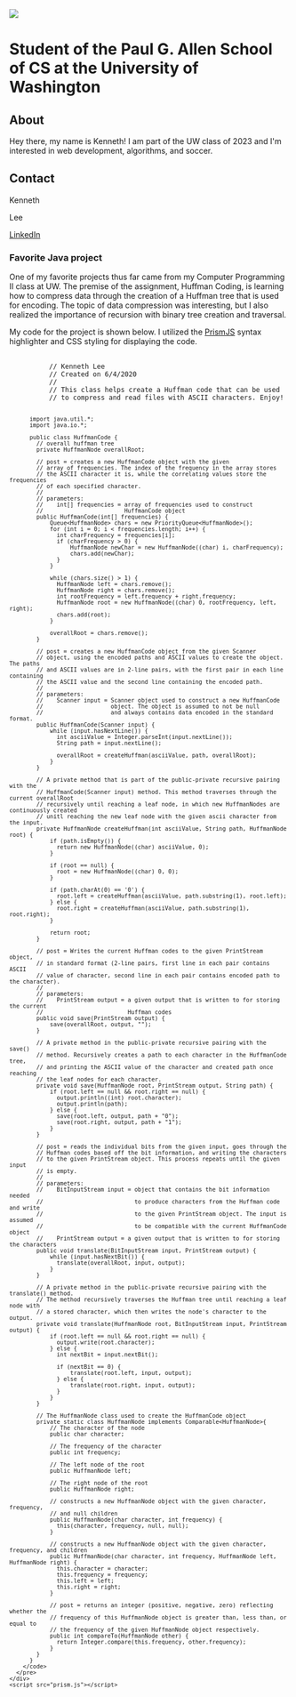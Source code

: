 
<!DOCTYPE html>
<html>
  <head>
    <title>Kenneth Lee</title>
    <link rel="icon" type="image/png" href="img/favicon.png">
    <link rel="stylesheet" href="index.css">
    <link href="https://fonts.googleapis.com/css2?family=Open+Sans:wght@400;600&display=swap" rel="stylesheet">
    <link href="prism.css" rel="stylesheet">
  </head>
  <body>
    <div>
      <img src="img/profile.jpg">
    </div>
    <div class="container">
      <h1>Student of the Paul G. Allen School of CS at the University of Washington</h1>
      <div class="flex">
        <div class="about">
          <h2>About</h2>
          <p>
            Hey there, my name is Kenneth! I am part of the UW class of 2023 and I'm interested in web development,
            algorithms, and soccer.
          </p>
        </div>
        <div class="contact">
          <h2>Contact</h2>
          <p>Kenneth</p>
          <p>Lee</p>
          <a href="https://www.linkedin.com/in/kenneth-lee-5141781a5/" target="_blank">LinkedIn</a>
        </div>
      </div>
    </div>
    <div class="project">
      <h3>Favorite Java project</h3>
      <p>
        One of my favorite projects thus far came from my Computer Programming II
        class at UW. The premise of the assignment, Huffman Coding, is learning how
        to compress data through the creation of a Huffman tree
        that is used for encoding. The topic of data compression was interesting, but
        I also realized the importance of recursion with binary tree creation and
        traversal.
      </p>
      <p>
        My code for the project is shown below. I utilized the <a href="https://prismjs.com/" target="_blank">PrismJS</a> syntax highlighter
        and CSS styling for displaying the code.
      </p>
    </div>
    <div class="code-container">
      <pre>
        <code class="language-java">
          // Kenneth Lee
          // Created on 6/4/2020
          //
          // This class helps create a Huffman code that can be used
          // to compress and read files with ASCII characters. Enjoy!

          import java.util.*;
          import java.io.*;

          public class HuffmanCode {
            // overall huffman tree
            private HuffmanNode overallRoot;
            
            // post = creates a new HuffmanCode object with the given
            // array of frequencies. The index of the frequency in the array stores
            // the ASCII character it is, while the correlating values store the frequencies
            // of each specified character.
            //
            // parameters:
            //    int[] frequencies = array of frequencies used to construct
            //                        HuffmanCode object
            public HuffmanCode(int[] frequencies) {
                Queue<HuffmanNode> chars = new PriorityQueue<HuffmanNode>();
                for (int i = 0; i < frequencies.length; i++) {
                  int charFrequency = frequencies[i];
                  if (charFrequency > 0) {
                      HuffmanNode newChar = new HuffmanNode((char) i, charFrequency);
                      chars.add(newChar);
                  }
                }
              
                while (chars.size() > 1) {
                  HuffmanNode left = chars.remove();
                  HuffmanNode right = chars.remove();
                  int rootFrequency = left.frequency + right.frequency;
                  HuffmanNode root = new HuffmanNode((char) 0, rootFrequency, left, right);
                  chars.add(root);
                }
              
                overallRoot = chars.remove();
            }
            
            // post = creates a new HuffmanCode object from the given Scanner
            // object, using the encoded paths and ASCII values to create the object. The paths
            // and ASCII values are in 2-line pairs, with the first pair in each line containing
            // the ASCII value and the second line containing the encoded path.
            //
            // parameters:
            //    Scanner input = Scanner object used to construct a new HuffmanCode
            //                    object. The object is assumed to not be null
            //                    and always contains data encoded in the standard format.
            public HuffmanCode(Scanner input) {
                while (input.hasNextLine()) {
                  int asciiValue = Integer.parseInt(input.nextLine());
                  String path = input.nextLine();
                  
                  overallRoot = createHuffman(asciiValue, path, overallRoot);
                }
            }
            
            // A private method that is part of the public-private recursive pairing with the
            // HuffmanCode(Scanner input) method. This method traverses through the current overallRoot
            // recursively until reaching a leaf node, in which new HuffmanNodes are continuously created
            // unitl reaching the new leaf node with the given ascii character from the input.
            private HuffmanNode createHuffman(int asciiValue, String path, HuffmanNode root) {
                if (path.isEmpty()) {
                  return new HuffmanNode((char) asciiValue, 0);
                }
              
                if (root == null) {
                  root = new HuffmanNode((char) 0, 0);
                }
              
                if (path.charAt(0) == '0') {
                  root.left = createHuffman(asciiValue, path.substring(1), root.left);
                } else {
                  root.right = createHuffman(asciiValue, path.substring(1), root.right);
                }
              
                return root;
            }
            
            // post = Writes the current Huffman codes to the given PrintStream object,
            // in standard format (2-line pairs, first line in each pair contains ASCII
            // value of character, second line in each pair contains encoded path to the character).
            //
            // parameters:
            //    PrintStream output = a given output that is written to for storing the current
            //                         Huffman codes
            public void save(PrintStream output) {
                save(overallRoot, output, "");
            }
            
            // A private method in the public-private recursive pairing with the save()
            // method. Recursively creates a path to each character in the HuffmanCode tree,
            // and printing the ASCII value of the character and created path once reaching
            // the leaf nodes for each character.
            private void save(HuffmanNode root, PrintStream output, String path) {
                if (root.left == null && root.right == null) {
                  output.println((int) root.character);
                  output.println(path);
                } else {
                  save(root.left, output, path + "0");
                  save(root.right, output, path + "1");
                }
            }
            
            // post = reads the individual bits from the given input, goes through the
            // Huffman codes based off the bit information, and writing the characters
            // to the given PrintStream object. This process repeats until the given input
            // is empty.
            //
            // parameters:
            //    BitInputStream input = object that contains the bit information needed
            //                           to produce characters from the Huffman code and write
            //                           to the given PrintStream object. The input is assumed
            //                           to be compatible with the current HuffmanCode object
            //    PrintStream output = a given output that is written to for storing the characters
            public void translate(BitInputStream input, PrintStream output) {
                while (input.hasNextBit()) {
                  translate(overallRoot, input, output);
                }
            }
            
            // A private method in the public-private recursive pairing with the translate() method.
            // The method recursively traverses the Huffman tree until reaching a leaf node with
            // a stored character, which then writes the node's character to the output.
            private void translate(HuffmanNode root, BitInputStream input, PrintStream output) {
                if (root.left == null && root.right == null) {
                  output.write(root.character);
                } else {
                  int nextBit = input.nextBit();
                    
                  if (nextBit == 0) {
                      translate(root.left, input, output);
                  } else {
                      translate(root.right, input, output);
                  }
                }
            }
            
            // The HuffmanNode class used to create the HuffmanCode object
            private static class HuffmanNode implements Comparable<HuffmanNode>{
                // The character of the node
                public char character;
              
                // The frequency of the character
                public int frequency;
              
                // The left node of the root
                public HuffmanNode left;
              
                // The right node of the root
                public HuffmanNode right;
              
                // constructs a new HuffmanNode object with the given character, frequency,
                // and null children
                public HuffmanNode(char character, int frequency) {
                  this(character, frequency, null, null);
                }
              
                // constructs a new HuffmanNode object with the given character, frequency, and children
                public HuffmanNode(char character, int frequency, HuffmanNode left, HuffmanNode right) {
                  this.character = character;
                  this.frequency = frequency;
                  this.left = left;
                  this.right = right;
                }
              
                // post = returns an integer (positive, negative, zero) reflecting whether the
                // frequency of this HuffmanNode object is greater than, less than, or equal to
                // the frequency of the given HuffmanNode object respectively.
                public int compareTo(HuffmanNode other) {
                  return Integer.compare(this.frequency, other.frequency);
                }
            }
          }
        </code>
      </pre>
    </div>
    <script src="prism.js"></script>
  </body>
</html>
